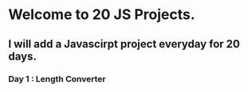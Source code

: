 # Welcome to 20 JS Projects.

## I will add a Javascirpt project everyday for 20 days.


### Day 1 : Length Converter
